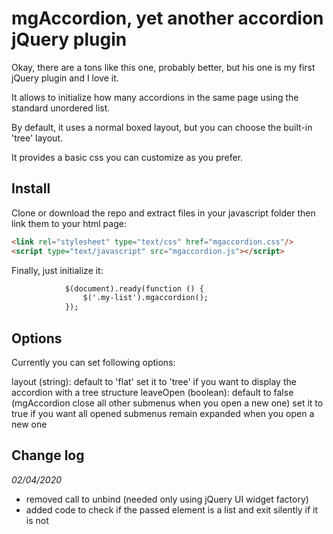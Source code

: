 # mgAccordion, yet another accordion jQuery plugin

Okay, there are a tons like this one, probably better, but his one is my first jQuery plugin and I love it.

It allows to initialize how many accordions in the same page using the standard unordered list.

By default, it uses a normal boxed layout, but you can choose the built-in 'tree' layout.

It provides a basic css you can customize as you prefer.

## Install

Clone or download the repo and extract files in your javascript folder then link them to your html page:
```html
<link rel="stylesheet" type="text/css" href="mgaccordion.css"/>
<script type="text/javascript" src="mgaccordion.js"></script>
```

Finally, just initialize it:
```html
			$(document).ready(function () {
				$('.my-list').mgaccordion();
			});
```

## Options
Currently you can set following options:

layout (string):     default to 'flat'
				             set it to 'tree' if you want to display the accordion with a tree structure
leaveOpen (boolean): default to false (mgAccordion close all other submenus when you open a new one)
										 set it to true if you want all opened submenus remain expanded when you open a new one

## Change log
*02/04/2020*
+ removed call to unbind (needed only using jQuery UI widget factory)
+ added code to check if the passed element is a list and exit silently if it is not
